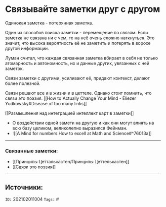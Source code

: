 # Связывайте заметки друг с другом

Одинокая заметка - потерянная заметка. 

Один из способов поиска заметки - перемещение по связям.
Если заметка не связана ни с чем, то на неё очень сложно наткнуться. Это значит, что высока вероятность её не заметить  и потерять в ворохе другой информации. 

Луман считал, что каждая связанная заметка вбирает в себя не только атомарность и автономность, но и данные других, увязанных с ней заметок. 

Связи заметки с другими, усиливают её, придают контекст, делают более полезной.

Связи решают все и в жизни и в цеттеле. Однако стоит помнить, что связи это поэзия.
[[How to Actually Change Your Mind - Eliezer Yudkowsky#Disease of too many links]]

[[Размышления над интеграцией интеллект карт в заметки]]

- О воздействии одной замети на другую и как они могут влиять на всю базу целиком, великолепно выразился Фейнман. 
- ![[A Mind for numbers How to excell at Math and Science#^76013a]]

***
### Связанные заметки:
- [[Принципы Цетталькастен/Принципы Цеттелькастен]]
- [[Связи это поэзия]]

---
**Источники**: 
- 

`ID:` 202102011004
`Tags:` #